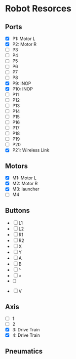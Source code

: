 # Robot Resorces
## Ports
- [x] P1: Motor L
- [x] P2: Motor R
- [ ] P3
- [ ] P4
- [ ] P5
- [ ] P6
- [ ] P7
- [ ] P8
- [x] P9: INOP
- [x] P10: INOP
- [ ] P11
- [ ] P12
- [ ] P13
- [ ] P14
- [ ] P15
- [ ] P16
- [ ] P17
- [ ] P18
- [ ] P19
- [ ] P20
- [x] P21: Wireless Link

## Motors
- [x] M1: Motor L
- [x] M2: Motor R
- [x] M3: launcher
- [ ] M4

## Buttons
- [ ] L1
- [ ] L2
- [ ] R1
- [ ] R2
- [ ] X
- [ ] Y
- [ ] A
- [ ] B
- [ ] ^
- [ ] <
- [ ] >
- [ ] V

## Axis
- [ ] 1
- [ ] 2
- [x] 3: Drive Train
- [x] 4: Drive Train

## Pneumatics

